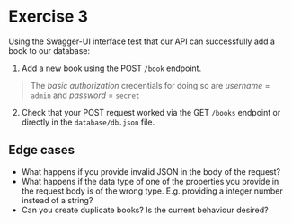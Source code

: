# Exercise 3

Using the Swagger-UI interface test that our API can successfully add a book to our database:

1. Add a new book using the POST `/book` endpoint. 
 >The *basic authorization* credentials for doing so are *username* = `admin` and *password* = `secret`

2. Check that your POST request worked via the GET `/books` endpoint or directly in the `database/db.json` file.
  

## Edge cases 

- What happens if you provide invalid JSON in the body of the request? 
- What happens if the data type of one of the properties you provide in the request body is of the wrong type. E.g. providing a integer number instead of a string?
- Can you create duplicate books? Is the current behaviour desired?
